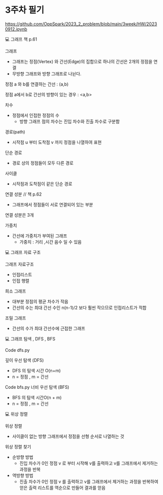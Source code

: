 # 3주차 필기


https://github.com/OppSpark/2023_2_problem/blob/main/3week/HW/20230912.ipynb




<aside>
💻 그래프 책 p.61

</aside>

그래프 

- 그래프는 정점(Vertex) 와 간선(Edge)의 집합으로 하나의 간선은 2개의 정점을 연결
- 무방향 그래프와 방향 그래프로 나뉜다.

정점 a 와 b를 연결하는 간선 : (a,b)

정점 a에서 b로 간선의 방향이 있는 경우 : <a,b>

차수

- 정점에서 인접한 정점의 수
    - 방향 그래프 점의 차수는 진입 차수와 진출 차수로 구분함
    

경로(path)

- 시작점 u 부터 도착점 v 까지 정점을 나열하여 표현

단순 경로

- 경로 상의 정점들이 모두  다른 경로

사이클

- 시작점과 도착점이 같은 단순 경로

연결 성분  // 책 p.62

- 그래프에서 정점들이 서로 연결되어 있는 부분


연결 성분은 3개

가중치

- 간선에 가중치가 부여된 그래프
    - 가중치 : 거리 ,시간 음수 일 수 있음

<aside>
💻 그래프 자료 구조

</aside>

그래프 자료구조

- 인접리스트
- 인접 행렬

희소 그래프 

- 대부분 정점의 평균 차수가 작음
- 간선의 수는 최대 간선 수인 n(n-1)/2 보다 훨씬 작으므로 인접리스트가 적합

조밀 그래프

- 간선의 수가 최대 간선수에 근접한 그래프

<aside>
💻 그래프 탐색 , DFS , BFS

</aside>

Code    dfs.py

깊이 우선 탐색 (DFS)

- DFS 의 탐색 시간  O(n+m)
- n = 정점 ,  m = 간선

Code   bfs.py
너비 우선 탐색 (BFS)

- BFS 의 탐색 시간O(n + m)
- n = 정점 ,  m = 간선

<aside>
💻 위상 정렬

</aside>

위상 정렬

- 사이클이 없는 방향 그래프에서 정점을 선형 순서로 나열하는 것

위상 정렬 찾기

- 순방향 방법
    - 진입 차수가 0인 정점 v 로 부터 시작해 v를 출력하고 v를 그래프에서 제거하는 과정을 반복
- 역방향 방법
    - 진출 차수가 0인 정점 v 를 출력하고 v를 그래프에서 제거하는 과정을 반복하여 얻은 출력 리스트를 역순으로 만들어 결과를 얻음
    
